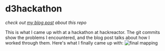 d3hackathon
===========
*check out [my blog post](http://www.keenanlidralporter.com/visualizing-data-with-d3/) about this repo*

This is what I came up with at a hackathon at hackreactor. The git commits show the problems I encountered,
and the blog post talks about how I worked through them. Here's what I finally came up with:
![final mapping](/Desktop/finished)
